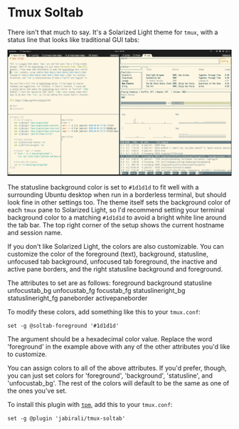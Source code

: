 # Tmux Soltab

There isn't that much to say. It's a Solarized Light theme for `tmux`,
with a status line that looks like traditional GUI tabs:

![screenshot](screenshot.png)

The statusline background color is set to `#1d1d1d` to fit well with a surrounding
Ubuntu desktop when run in a borderless terminal, but should look fine in other
settings too. The theme itself sets the background color of each `tmux` pane to
Solarized Light, so I'd recommend setting your terminal background color to a
matching `#1d1d1d` to avoid a bright white line around the tab bar. The top
right corner of the setup shows the current hostname and session name.

If you don't like Solarized Light, the colors are also customizable. You can customize 
the color of the foreground (text), background, statusline, unfocused tab background,
unfocused tab foreground, the inactive and active pane borders, and the right 
statusline background and foreground.

The attributes to set are as follows: foreground background statusline unfocustab_bg 
unfocustab_fg focustab_fg statuslineright_bg statuslineright_fg paneborder activepaneborder

To modify these colors, add something like this to your `tmux.conf`:

    set -g @soltab-foreground '#1d1d1d'

The argument should be a hexadecimal color value. Replace the word 'foreground' in the 
example above with any of the other attributes you'd like to customize. 

You can assign colors to all of the above attributes. If you'd prefer, though,
you can just set colors for 'foreground', 'background', 'statusline', and 'unfocustab_bg'.
The rest of the colors will default to be the same as one of the ones you've set. 

To install this plugin with [`tpm`][1], add this to your `tmux.conf`:

	set -g @plugin 'jabirali/tmux-soltab'

[1]: https://github.com/tmux-plugins/tpm

